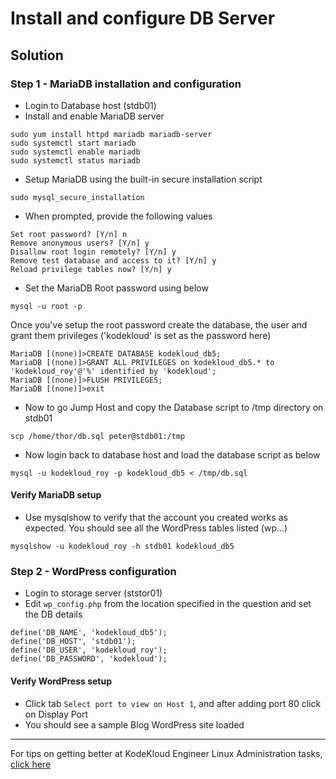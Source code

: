 # Install and configure DB Server
## Solution
### Step 1 - MariaDB installation and configuration
* Login to Database host (stdb01)
* Install and enable MariaDB server
```
sudo yum install httpd mariadb mariadb-server 
sudo systemctl start mariadb
sudo systemctl enable mariadb
sudo systemctl status mariadb
```
* Setup MariaDB using the built-in secure installation script
```
sudo mysql_secure_installation
```
* When prompted, provide the following values
```
Set root password? [Y/n] n
Remove anonymous users? [Y/n] y
Disallow root login remotely? [Y/n] y
Remove test database and access to it? [Y/n] y
Reload privilege tables now? [Y/n] y
```
* Set the MariaDB Root password using below
```
mysql -u root -p
```
Once you've setup the root password create the database, the user and grant them privileges ('kodekloud' is set as the password here)
```
MariaDB [(none)]>CREATE DATABASE kodekloud_db5;
MariaDB [(none)]>GRANT ALL PRIVILEGES on kodekloud_db5.* to 'kodekloud_roy'@'%' identified by 'kodekloud';
MariaDB [(none)]>FLUSH PRIVILEGES;
MariaDB [(none)]>exit
```
* Now to go Jump Host and copy the Database script to /tmp directory on stdb01
```
scp /home/thor/db.sql peter@stdb01:/tmp
```
* Now login back to database host and load the database script as below
```
mysql -u kodekloud_roy -p kodekloud_db5 < /tmp/db.sql
```
#### Verify MariaDB setup
* Use mysqlshow to verify that the account you created works as expected. You should see all the WordPress tables listed (wp...)
```
mysqlshow -u kodekloud_roy -h stdb01 kodekloud_db5
```

### Step 2 - WordPress configuration
* Login to storage server (ststor01)
* Edit `wp_config.php` from the location specified in the question and set the DB details
```
define('DB_NAME', 'kodekloud_db5');
define('DB_HOST', 'stdb01');
define('DB_USER', 'kodekloud_roy');
define('DB_PASSWORD', 'kodekloud');
```
#### Verify WordPress setup
* Click tab `Select port to view on Host 1`, and after adding port 80 click on Display Port
* You should see a sample Blog WordPress site loaded

---
For tips on getting better at KodeKloud Engineer Linux Administration tasks, [click here](./README.md)